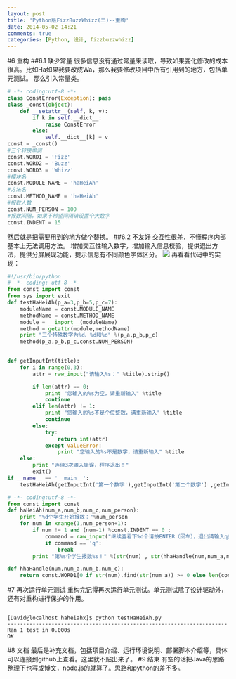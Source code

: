 ```yaml
---
layout: post
title: 'Python版FizzBuzzWhizz(二)--重构'
date: 2014-05-02 14:21
comments: true
categories: [Python, 设计, fizzbuzzwhizz]
---
```

#6 重构
##6.1 缺少常量
很多信息没有通过常量来读取，导致如果变化修改的成本很高。比如Ha如果我要改成Wa，那么我要修改项目中所有引用到的地方，包括单元测试。
那么引入常量类。

```python const.py
# -*- coding:utf-8 -*-
class ConstError(Exception): pass
class _const(object):
    def __setattr__(self, k, v): 
        if k in self.__dict__:
            raise ConstError
        else:
            self.__dict__[k] = v 
const = _const()
#三个转换单词
const.WORD1 = 'Fizz'
const.WORD2 = 'Buzz'
const.WORD3 = 'Whizz'
#模块名
const.MODULE_NAME = 'haHeiAh'
#方法名
const.METHOD_NAME = 'haHeiAh'
#报数人数
const.NUM_PERSON = 100
#报数间隔，如果不希望间隔请设置个大数字
const.INDENT = 15
```

然后就是把需要用到的地方做个替换。
##6.2 不友好
交互性很差，不懂程序内部基本上无法调用方法。
增加交互性输入数字，增加输入信息校验，提供退出方法，提供分屏展现功能，提示信息有不同颜色字体区分。
 ![](http://i1.tietuku.com/b82f024cd064476b.jpg)
再看看代码中的实现：
```python test.py
#!/usr/bin/python
# -*- coding: utf-8 -*- 
from const import const
from sys import exit
def testHaHeiAh(p_a=3,p_b=5,p_c=7):
    moduleName = const.MODULE_NAME
    methodName = const.METHOD_NAME
    module = __import__(moduleName)
    method = getattr(module,methodName)
    print "三个特殊数字为%d、%d和%d" %(p_a,p_b,p_c)
    method(p_a,p_b,p_c,const.NUM_PERSON)
    

def getInputInt(title):
    for i in range(0,3):
        attr = raw_input("请输入%s：" %title).strip()

        if len(attr) == 0:
            print "您输入的%s为空，请重新输入" %title
            continue
        elif len(attr) != 1:
            print "您输入的%s不是个位整数，请重新输入" %title
            continue
        else:
            try:
                return int(attr)
            except ValueError:
                print "您输入的%s不是数字，请重新输入" %title
    else:
        print "连续3次输入错误，程序退出！"
        exit()
if __name__ == '__main__':
    testHaHeiAh(getInputInt('第一个数字'),getInputInt('第二个数字') ,getInputInt('第三个数字') )
```
```python haHeiAh.py
# -*- coding:utf-8 -*-
from const import const
def haHeiAh(num_a,num_b,num_c,num_person):
    print "%d个学生开始报数："%num_person
    for num in xrange(1,num_person+1):
        if num != 1 and (num-1) %const.INDENT == 0 :
            command = raw_input("继续查看下%d个请按ENTER（回车），退出请输入q按回车:" %const.INDENT )
            if command == 'q':
                break
        print "第%s个学生报数%s！" %(str(num) , str(hhaHandle(num,num_a,num_b,num_c)))

def hhaHandle(num,num_a,num_b,num_c):
    return const.WORD1[0 if str(num).find(str(num_a)) >= 0 else len(const.WORD1):] or const.WORD1[num%num_a*len(const.WORD1)::]+const.WORD2[num%num_b*len(const.WORD2)::] +const.WORD3[num%num_c*len(const.WORD3)::] or num;
```
#7 再次运行单元测试
重构完记得再次运行单元测试。单元测试除了设计驱动外，还有对重构进行保护的作用。

```

[David@localhost haheiahx]$ python testHaHeiAh.py 
----------------------------------------------------------------------
Ran 1 test in 0.000s
OK

```
#8 文档
最后是补充文档，包括项目介绍、运行环境说明、部署脚本介绍等，具体可以连接到github上查看。这里就不贴出来了。
#9 结束
有空的话把Java的思路整理下也写成博文，node.js的就算了。思路和python的差不多。
